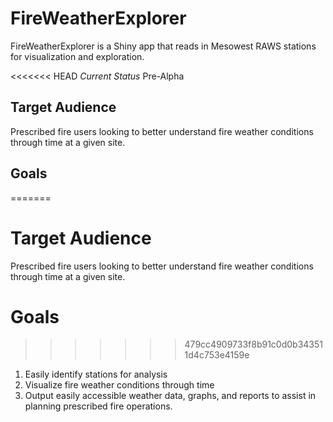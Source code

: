 # FireWeatherExplorer

FireWeatherExplorer is a Shiny app that reads in Mesowest RAWS stations for visualization and exploration. 

<<<<<<< HEAD
*Current Status*
Pre-Alpha

## Target Audience
Prescribed fire users looking to better understand fire weather conditions through time at a given site.

## Goals
=======
# Target Audience
Prescribed fire users looking to better understand fire weather conditions through time at a given site.

# Goals
>>>>>>> 479cc4909733f8b91c0d0b343511d4c753e4159e
1. Easily identify stations for analysis
2. Visualize fire weather conditions through time
3. Output easily accessible weather data, graphs, and reports to assist in planning prescribed fire operations.